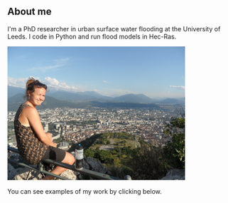## About me
I'm a PhD researcher in urban surface water flooding at the University of Leeds. I code in Python and run flood models in Hec-Ras. 

<img src="/docs/assets/SAM_3017.JPG" alt="drawing" width="400"/>

You can see examples of my work by clicking below.

